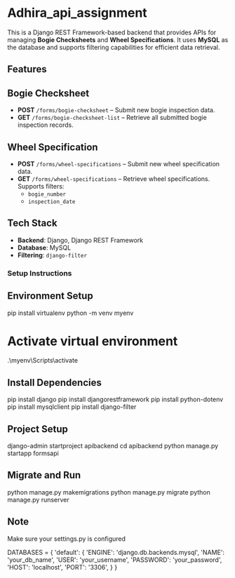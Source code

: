 # Adhira_api_assignment

This is a Django REST Framework-based backend that provides APIs for managing **Bogie Checksheets** and **Wheel Specifications**. It uses **MySQL** as the database and supports filtering capabilities for efficient data retrieval.

##  Features

## Bogie Checksheet
- **POST** `/forms/bogie-checksheet` – Submit new bogie inspection data.
- **GET** `/forms/bogie-checksheet-list` – Retrieve all submitted bogie inspection records.

## Wheel Specification
- **POST** `/forms/wheel-specifications` – Submit new wheel specification data.
- **GET** `/forms/wheel-specifications` – Retrieve wheel specifications. Supports filters:
  - `bogie_number`
  - `inspection_date`

##  Tech Stack

- **Backend**: Django, Django REST Framework
- **Database**: MySQL
- **Filtering**: `django-filter`

### Setup Instructions

## Environment Setup

pip install virtualenv
python -m venv myenv
# Activate virtual environment
.\myenv\Scripts\activate


## Install Dependencies

pip install django
pip install djangorestframework
pip install python-dotenv
pip install mysqlclient
pip install django-filter

## Project Setup

django-admin startproject apibackend
cd apibackend
python manage.py startapp formsapi

## Migrate and Run

python manage.py makemigrations
python manage.py migrate
python manage.py runserver

## Note  

Make sure your settings.py is configured

DATABASES = {
    'default': {
        'ENGINE': 'django.db.backends.mysql',
        'NAME': 'your_db_name',
        'USER': 'your_username',
        'PASSWORD': 'your_password',
        'HOST': 'localhost',
        'PORT': '3306',
    }
}
